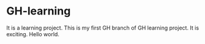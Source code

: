 # GH-learning
It is a learning project.
This is my first GH branch of GH learning project.
It is exciting. Hello world.
